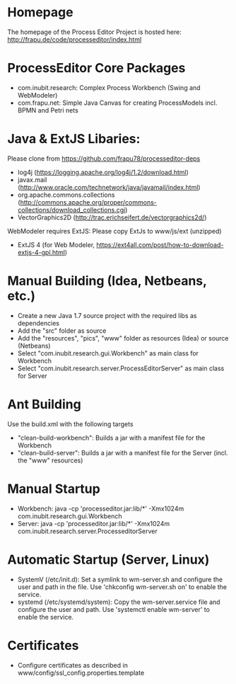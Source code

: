 Homepage
========
The homepage of the Process Editor Project is hosted here: http://frapu.de/code/processeditor/index.html

ProcessEditor Core Packages
===========================
* com.inubit.research: Complex Process Workbench (Swing and WebModeler)
* com.frapu.net: Simple Java Canvas for creating ProcessModels incl. BPMN and Petri nets

Java & ExtJS Libaries:
==============
Please clone from https://github.com/frapu78/processeditor-deps

* log4j (https://logging.apache.org/log4j/1.2/download.html)
* javax.mail (http://www.oracle.com/technetwork/java/javamail/index.html)
* org.apache.commons.collections (http://commons.apache.org/proper/commons-collections/download_collections.cgi)
* VectorGraphics2D (http://trac.erichseifert.de/vectorgraphics2d/)

WebModeler requires ExtJS: Please copy ExtJs to www/js/ext (unzipped)
* ExtJS 4 (for Web Modeler, https://ext4all.com/post/how-to-download-extjs-4-gpl.html)

Manual Building (Idea, Netbeans, etc.)
======================================
* Create a new Java 1.7 source project with the required libs as dependencies
* Add the "src" folder as source
* Add the "resources", "pics", "www" folder as resources (Idea) or source (Netbeans)
* Select "com.inubit.research.gui.Workbench" as main class for Workbench
* Select "com.inubit.research.server.ProcessEditorServer" as main class for Server

Ant Building
============
Use the build.xml with the following targets
* "clean-build-workbench": Builds a jar with a manifest file for the Workbench
* "clean-build-server": Builds a jar with a manifest file for the Server (incl. the "www" resources)

Manual Startup
==============
* Workbench: java -cp 'processeditor.jar:lib/*' -Xmx1024m com.inubit.research.gui.Workbench
* Server: java -cp 'processeditor.jar:lib/*' -Xmx1024m com.inubit.research.server.ProcesseditorServer

Automatic Startup (Server, Linux)
=================================
* SystemV (/etc/init.d): Set a symlink to wm-server.sh and configure the user and path in the file. Use 'chkconfig wm-server.sh on' to enable the service.
* systemd (/etc/systemd/system): Copy the wm-server.service file and configure the user and path. Use 'systemctl enable wm-server' to enable the service.

Certificates
============
* Configure certificates as described in www/config/ssl_config.properties.template